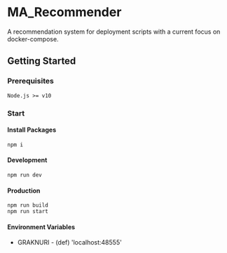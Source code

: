 # MA_Recommender

A recommendation system for deployment scripts with a current focus on docker-compose.

## Getting Started

### Prerequisites

```
Node.js >= v10
```

### Start

#### Install Packages
```
npm i
```

#### Development
```
npm run dev
```

#### Production
```
npm run build
npm run start
```

#### Environment Variables
- GRAKNURI - (def) 'localhost:48555'
